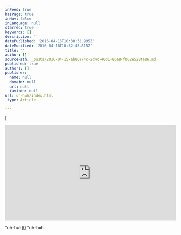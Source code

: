 ```yaml
---
inFeed: true
hasPage: true
inNav: false
inLanguage: null
starred: true
keywords: []
description: ''
datePublished: '2016-04-16T10:38:32.995Z'
dateModified: '2016-04-16T10:32:45.815Z'
title: ''
author: []
sourcePath: _posts/2016-04-15-ab86974c-2d4c-40d1-86a8-f062e5284a86.md
published: true
authors: []
publisher:
  name: null
  domain: null
  url: null
  favicon: null
url: uh-huh/index.html
_type: Article

---
```

[

<iframe width="560" height="315" src="https://www.youtube.com/embed/GK8S9r8uVVI" frameborder="0" allowfullscreen="allowfullscreen" style=""></iframe>

"uh-huh][0]
"uh-huh

  


[0]: href